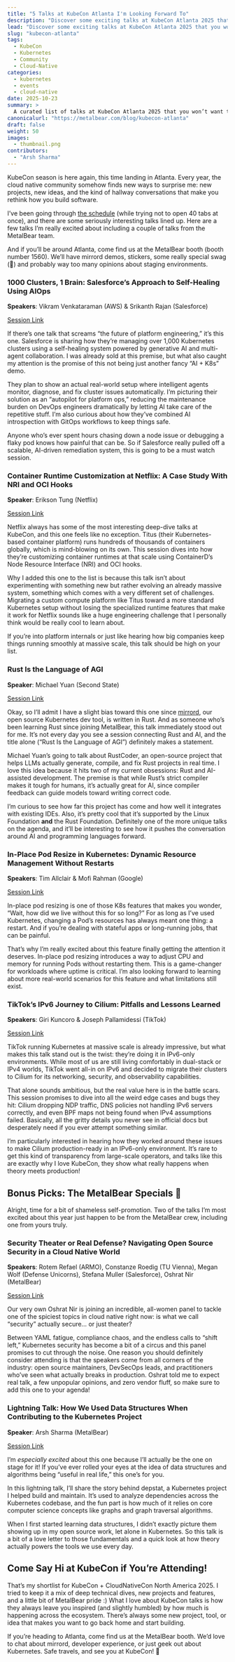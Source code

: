 ```yaml
---
title: "5 Talks at KubeCon Atlanta I'm Looking Forward To"
description: "Discover some exciting talks at KubeCon Atlanta 2025 that you won’t want to miss, from Salesforce’s AI-powered self-healing clusters to TikTok’s IPv6 journey with Cilium, plus insights from the MetalBear team’s own sessions."
lead: "Discover some exciting talks at KubeCon Atlanta 2025 that you won’t want to miss, featuring AI-powered infrastructure, large-scale Kubernetes deployments, and insights from the MetalBear team."
slug: "kubecon-atlanta"
tags:
  - KubeCon
  - Kubernetes
  - Community
  - Cloud-Native
categories:
  - kubernetes
  - events
  - cloud-native
date: 2025-10-23
summary: >
  A curated list of talks at KubeCon Atlanta 2025 that you won’t want to miss, featuring Salesforce's AI-powered self-healing clusters, Netflix's container runtime customization, TikTok's IPv6 migration to Cilium, Google's in-place pod resizing, and special sessions from the MetalBear team.
canonicalurl: "https://metalbear.com/blog/kubecon-atlanta"
draft: false
weight: 50
images:
  - thumbnail.png
contributors:
  - "Arsh Sharma"
---
```


KubeCon season is here again, this time landing in Atlanta. Every year, the cloud native community somehow finds new ways to surprise me: new projects, new ideas, and the kind of hallway conversations that make you rethink how you build software.

I’ve been going through [the schedule](https://kccncna2025.sched.com/?iframe=no) (while trying not to open 40 tabs at once), and there are some seriously interesting talks lined up. Here are a few talks I’m really excited about including a couple of talks from the MetalBear team.

And if you’ll be around Atlanta, come find us at the MetalBear booth (booth number 1560). We’ll have mirrord demos, stickers, some really special swag (🤫) and probably way too many opinions about staging environments.

### 1000 Clusters, 1 Brain: Salesforce’s Approach to Self-Healing Using AIOps

**Speakers**: Vikram Venkataraman (AWS) & Srikanth Rajan (Salesforce)

[Session Link](https://kccncna2025.sched.com/event/27FVk/1000-clusters-1-brain-salesforces-approach-to-self-healing-using-aiops-vikram-venkataraman-aws-srikanth-rajan-salesforce?iframe=no)

If there’s one talk that screams “the future of platform engineering,” it’s this one. Salesforce is sharing how they’re managing over 1,000 Kubernetes clusters using a self-healing system powered by generative AI and multi-agent collaboration. I was already sold at this premise, but what also caught my attention is the promise of this not being just another fancy “AI + K8s” demo. 

They plan to show an actual real-world setup where intelligent agents monitor, diagnose, and fix cluster issues automatically. I’m picturing their solution as an “autopilot for platform ops,” reducing the maintenance burden on DevOps engineers dramatically by letting AI take care of the repetitive stuff. I’m also curious about how they’ve combined AI introspection with GitOps workflows to keep things safe. 

Anyone who’s ever spent hours chasing down a node issue or debugging a flaky pod knows how painful that can be. So if Salesforce really pulled off a scalable, AI-driven remediation system, this is going to be a must watch session.

### Container Runtime Customization at Netflix: A Case Study With NRI and OCI Hooks

**Speaker**: Erikson Tung (Netflix)

[Session Link](https://kccncna2025.sched.com/event/27Fbb/container-runtime-customization-at-netflix-a-case-study-with-nri-and-oci-hooks-erikson-tung-netflix?iframe=no&w=100%&sidebar=yes&bg=no)

Netflix always has some of the most interesting deep-dive talks at KubeCon, and this one feels like no exception. Titus (their Kubernetes-based container platform) runs hundreds of thousands of containers globally, which is mind-blowing on its own. This session dives into how they’re customizing container runtimes at that scale using ContainerD’s Node Resource Interface (NRI) and OCI hooks.

Why I added this one to the list is because this talk isn’t about experimenting with something new but rather evolving an already massive system, something which comes with a very different set of challenges. Migrating a custom compute platform like Titus toward a more standard Kubernetes setup without losing the specialized runtime features that make it work for Netflix sounds like a huge engineering challenge that I personally think would be really cool to learn about.

If you’re into platform internals or just like hearing how big companies keep things running smoothly at massive scale, this talk should be high on your list.

### **Rust Is the Language of AGI**

**Speaker**: Michael Yuan (Second State)

[Session Link](https://kccncna2025.sched.com/event/27FV4/rust-is-the-language-of-agi-michael-yuan-second-state?iframe=no)

Okay, so I’ll admit I have a slight bias toward this one since [mirrord](https://metalbear.com/mirrord/), our open source Kubernetes dev tool, is written in Rust. And as someone who’s been learning Rust since joining MetalBear, this talk immediately stood out for me. It’s not every day you see a session connecting Rust and AI, and the title alone (“Rust Is the Language of AGI”) definitely makes a statement.

Michael Yuan’s going to talk about RustCoder, an open-source project that helps LLMs actually generate, compile, and fix Rust projects in real time. I love this idea because it hits two of my current obsessions: Rust and AI-assisted development. The premise is that while Rust’s strict compiler makes it tough for humans, it’s actually great for AI, since compiler feedback can guide models toward writing correct code.

I’m curious to see how far this project has come and how well it integrates with existing IDEs. Also, it’s pretty cool that it’s supported by the Linux Foundation **and** the Rust Foundation. Definitely one of the more unique talks on the agenda, and it’ll be interesting to see how it pushes the conversation around AI and programming languages forward.

### In-Place Pod Resize in Kubernetes: Dynamic Resource Management Without Restarts

**Speakers**: Tim Allclair & Mofi Rahman (Google)

[Session Link](https://kccncna2025.sched.com/event/27FdF/in-place-pod-resize-in-kubernetes-dynamic-resource-management-without-restarts-tim-allclair-mofi-rahman-google?iframe=no)

In-place pod resizing is one of those K8s features that makes you wonder, “Wait, how did we live without this for so long?” For as long as I’ve used Kubernetes, changing a Pod’s resources has always meant one thing: a restart. And if you’re dealing with stateful apps or long-running jobs, that can be painful.

That’s why I’m really excited about this feature finally getting the attention it deserves. In-place pod resizing introduces a way to adjust CPU and memory for running Pods without restarting them. This is a game-changer for workloads where uptime is critical. I’m also looking forward to learning about more real-world scenarios for this feature and what limitations still exist.

### TikTok’s IPv6 Journey to Cilium: Pitfalls and Lessons Learned

**Speakers**: Giri Kuncoro & Joseph Pallamidessi (TikTok)

[Session Link](https://kccncna2025.sched.com/event/27FbS/tiktoks-ipv6-journey-to-cilium-pitfalls-and-lessons-learned-giri-kuncoro-joseph-pallamidessi-tiktok?iframe=no)

TikTok running Kubernetes at massive scale is already impressive, but what makes this talk stand out is the twist: they’re doing it in IPv6-only environments. While most of us are still living comfortably in dual-stack or IPv4 worlds, TikTok went all-in on IPv6 and decided to migrate their clusters to Cilium for its networking, security, and observability capabilities.

That alone sounds ambitious, but the real value here is in the battle scars. This session promises to dive into all the weird edge cases and bugs they hit: Cilium dropping NDP traffic, DNS policies not handling IPv6 servers correctly, and even BPF maps not being found when IPv4 assumptions failed. Basically, all the gritty details you never see in official docs but desperately need if you ever attempt something similar.

I’m particularly interested in hearing how they worked around these issues to make Cilium production-ready in an IPv6-only environment. It’s rare to get this kind of transparency from large-scale operators, and talks like this are exactly why I love KubeCon, they show what really happens when theory meets production!

## Bonus Picks: The MetalBear Specials 🐻

Alright, time for a bit of shameless self-promotion. Two of the talks I’m most excited about this year just happen to be from the MetalBear crew, including one from yours truly. 

### Security Theater or Real Defense? Navigating Open Source Security in a Cloud Native World

**Speakers**: Rotem Refael (ARMO), Constanze Roedig (TU Vienna), Megan Wolf (Defense Unicorns), Stefana Muller (Salesforce), Oshrat Nir (MetalBear)

[Session Link](https://kccncna2025.sched.com/event/27Fc5/security-theater-or-real-defense-navigating-open-source-security-in-a-cloud-native-world-rotem-refael-armo-constanze-roedig-technical-university-of-vienna-megan-wolf-defense-unicorns-stefana-muller-salesforce-oshrat-nir-independent?iframe=no)

Our very own Oshrat Nir is joining an incredible, all-women panel to tackle one of the spiciest topics in cloud native right now: is what we call “security” actually secure… or just theater?

Between YAML fatigue, compliance chaos, and the endless calls to “shift left,” Kubernetes security has become a bit of a circus and this panel promises to cut through the noise. One reason you should definitely consider attending is that the speakers come from all corners of the industry: open source maintainers, DevSecOps leads, and practitioners who’ve seen what actually breaks in production. Oshrat told me to expect real talk, a few unpopular opinions, and zero vendor fluff, so make sure to add this one to your agenda!

### Lightning Talk: How We Used Data Structures When Contributing to the Kubernetes Project

**Speaker**: Arsh Sharma (MetalBear)

[Session Link](https://kccncna2025.sched.com/event/27Fbz/cl-lightning-talk-how-we-used-data-structures-when-contributing-to-the-kubernetes-project-arsh-sharma-metalbear?iframe=no)

I’m *especially excited* about this one because I’ll actually be the one on stage for it! If you’ve ever rolled your eyes at the idea of data structures and algorithms being “useful in real life,” this one’s for you.

In this lightning talk, I’ll share the story behind depstat, a Kubernetes project I helped build and maintain. It’s used to analyze dependencies across the Kubernetes codebase, and the fun part is how much of it relies on core computer science concepts like graphs and graph traversal algorithms.

When I first started learning data structures, I didn’t exactly picture them showing up in my open source work, let alone in Kubernetes. So this talk is a bit of a love letter to those fundamentals and a quick look at how theory actually powers the tools we use every day.

## Come Say Hi at KubeCon if You’re Attending!

That’s my shortlist for KubeCon + CloudNativeCon North America 2025. I tried to keep it a mix of deep technical dives, new projects and features, and a little bit of MetalBear pride :) What I love about KubeCon talks is how they always leave you inspired (and slightly humbled) by how much is happening across the ecosystem. There’s always some new project, tool, or idea that makes you want to go back home and start building.

If you’re heading to Atlanta, come find us at the MetalBear booth. We’d love to chat about mirrord, developer experience, or just geek out about Kubernetes. Safe travels, and see you at KubeCon! 🚀